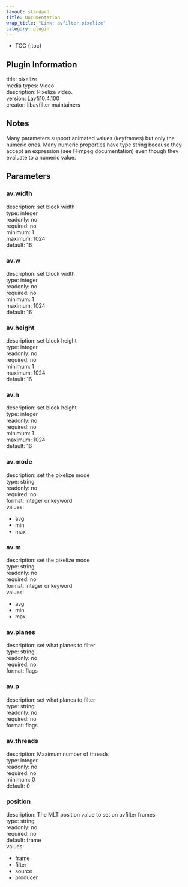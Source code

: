 ```yaml
---
layout: standard
title: Documentation
wrap_title: "Link: avfilter.pixelize"
category: plugin
---
```

* TOC
{:toc}

## Plugin Information

title: pixelize  
media types:
Video  
description: Pixelize video.  
version: Lavfi10.4.100  
creator: libavfilter maintainers  

## Notes

Many parameters support animated values (keyframes) but only the numeric ones. Many numeric properties have type string because they accept an expression (see FFmpeg documentation) even though they evaluate to a numeric value.

## Parameters

### av.width

  
description:
set block width  
type: integer  
readonly: no  
required: no  
minimum: 1  
maximum: 1024  
default: 16  

### av.w

  
description:
set block width  
type: integer  
readonly: no  
required: no  
minimum: 1  
maximum: 1024  
default: 16  

### av.height

  
description:
set block height  
type: integer  
readonly: no  
required: no  
minimum: 1  
maximum: 1024  
default: 16  

### av.h

  
description:
set block height  
type: integer  
readonly: no  
required: no  
minimum: 1  
maximum: 1024  
default: 16  

### av.mode

  
description:
set the pixelize mode  
type: string  
readonly: no  
required: no  
format: integer or keyword  
values:  

* avg
* min
* max

### av.m

  
description:
set the pixelize mode  
type: string  
readonly: no  
required: no  
format: integer or keyword  
values:  

* avg
* min
* max

### av.planes

  
description:
set what planes to filter  
type: string  
readonly: no  
required: no  
format: flags  

### av.p

  
description:
set what planes to filter  
type: string  
readonly: no  
required: no  
format: flags  

### av.threads

  
description:
Maximum number of threads  
type: integer  
readonly: no  
required: no  
minimum: 0  
default: 0  

### position

  
description:
The MLT position value to set on avfilter frames  
type: string  
readonly: no  
required: no  
default: frame  
values:  

* frame
* filter
* source
* producer

